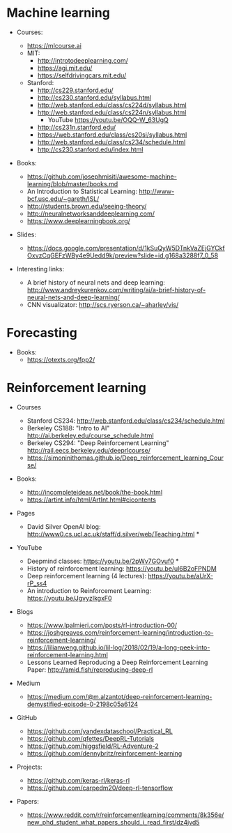 # Machine learning

* Courses:
	* https://mlcourse.ai
	* MIT:
		* http://introtodeeplearning.com/
		* https://agi.mit.edu/
		* https://selfdrivingcars.mit.edu/
	* Stanford:
		*	 http://cs229.stanford.edu/
	 	* http://cs230.stanford.edu/syllabus.html
	    * http://web.stanford.edu/class/cs224d/syllabus.html
	 	* http://web.stanford.edu/class/cs224n/syllabus.html
			* YouTube https://youtu.be/OQQ-W_63UgQ
	 	* http://cs231n.stanford.edu/
	 	* https://web.stanford.edu/class/cs20si/syllabus.html
	 	* http://web.stanford.edu/class/cs234/schedule.html
	 	* http://cs230.stanford.edu/index.html 

* Books:
	* https://github.com/josephmisiti/awesome-machine-learning/blob/master/books.md
	* An Introduction to Statistical Learning: http://www-bcf.usc.edu/~gareth/ISL/
	* http://students.brown.edu/seeing-theory/
	* http://neuralnetworksanddeeplearning.com/
	* https://www.deeplearningbook.org/

* Slides:
  * https://docs.google.com/presentation/d/1kSuQyW5DTnkVaZEjGYCkfOxvzCqGEFzWBy4e9Uedd9k/preview?slide=id.g168a3288f7_0_58

* Interesting links:
	* A brief history of neural nets and deep learning: http://www.andreykurenkov.com/writing/ai/a-brief-history-of-neural-nets-and-deep-learning/
	* CNN visualizator: http://scs.ryerson.ca/~aharley/vis/


# Forecasting
* Books:
  * https://otexts.org/fpp2/

# Reinforcement learning
* Courses
  * Stanford CS234: http://web.stanford.edu/class/cs234/schedule.html
  * Berkeley CS188: "Intro to AI" http://ai.berkeley.edu/course_schedule.html
  * Berkeley CS294: "Deep Reinforcement Learning" http://rail.eecs.berkeley.edu/deeprlcourse/
  * https://simoninithomas.github.io/Deep_reinforcement_learning_Course/

* Books:
  * http://incompleteideas.net/book/the-book.html
  * https://artint.info/html/ArtInt.html#cicontents

* Pages
  * David Silver OpenAI blog: http://www0.cs.ucl.ac.uk/staff/d.silver/web/Teaching.html *

* YouTube
  * Deepmind classes: https://youtu.be/2pWv7GOvuf0 *
  * History of reinforcement learning: https://youtu.be/ul6B2oFPNDM
  * Deep reinforcement learning (4 lectures): https://youtu.be/aUrX-rP_ss4
  * An introduction to Reinforcement Learning: https://youtu.be/JgvyzIkgxF0

* Blogs
  * https://www.lpalmieri.com/posts/rl-introduction-00/
  * https://joshgreaves.com/reinforcement-learning/introduction-to-reinforcement-learning/
  * https://lilianweng.github.io/lil-log/2018/02/19/a-long-peek-into-reinforcement-learning.html
  * Lessons Learned Reproducing a Deep Reinforcement Learning Paper: http://amid.fish/reproducing-deep-rl

* Medium
  * https://medium.com/@m.alzantot/deep-reinforcement-learning-demystified-episode-0-2198c05a6124

* GitHub
  * https://github.com/yandexdataschool/Practical_RL
  * https://github.com/qfettes/DeepRL-Tutorials
  * https://github.com/higgsfield/RL-Adventure-2
  * https://github.com/dennybritz/reinforcement-learning

* Projects:
  * https://github.com/keras-rl/keras-rl
  * https://github.com/carpedm20/deep-rl-tensorflow

* Papers:
  * https://www.reddit.com/r/reinforcementlearning/comments/8k356e/new_phd_student_what_papers_should_i_read_first/dz4jvd5